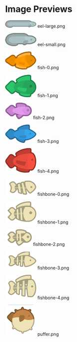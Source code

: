 # Image Previews

<img src="eel-large.png" style="max-width:100px;" /> eel-large.png<br>

<img src="eel-small.png" style="max-width:100px;" /> eel-small.png<br>

<img src="fish-0.png" style="max-width:100px;" /> fish-0.png<br>

<img src="fish-1.png" style="max-width:100px;" /> fish-1.png<br>

<img src="fish-2.png" style="max-width:100px;" /> fish-2.png<br>

<img src="fish-3.png" style="max-width:100px;" /> fish-3.png<br>

<img src="fish-4.png" style="max-width:100px;" /> fish-4.png<br>

<img src="fishbone-0.png" style="max-width:100px;" /> fishbone-0.png<br>

<img src="fishbone-1.png" style="max-width:100px;" /> fishbone-1.png<br>

<img src="fishbone-2.png" style="max-width:100px;" /> fishbone-2.png<br>

<img src="fishbone-3.png" style="max-width:100px;" /> fishbone-3.png<br>

<img src="fishbone-4.png" style="max-width:100px;" /> fishbone-4.png<br>

<img src="puffer.png" style="max-width:100px;" /> puffer.png<br>

